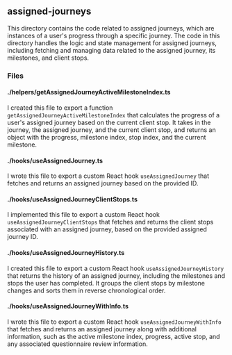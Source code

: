 ## assigned-journeys

This directory contains the code related to assigned journeys, which are instances of a user's progress through a specific journey. The code in this directory handles the logic and state management for assigned journeys, including fetching and managing data related to the assigned journey, its milestones, and client stops.

### Files

#### ./helpers/getAssignedJourneyActiveMilestoneIndex.ts

I created this file to export a function `getAssignedJourneyActiveMilestoneIndex` that calculates the progress of a user's assigned journey based on the current client stop. It takes in the journey, the assigned journey, and the current client stop, and returns an object with the progress, milestone index, stop index, and the current milestone.

#### ./hooks/useAssignedJourney.ts

I wrote this file to export a custom React hook `useAssignedJourney` that fetches and returns an assigned journey based on the provided ID.

#### ./hooks/useAssignedJourneyClientStops.ts

I implemented this file to export a custom React hook `useAssignedJourneyClientStops` that fetches and returns the client stops associated with an assigned journey, based on the provided assigned journey ID.

#### ./hooks/useAssignedJourneyHistory.ts

I created this file to export a custom React hook `useAssignedJourneyHistory` that returns the history of an assigned journey, including the milestones and stops the user has completed. It groups the client stops by milestone changes and sorts them in reverse chronological order.

#### ./hooks/useAssignedJourneyWithInfo.ts

I wrote this file to export a custom React hook `useAssignedJourneyWithInfo` that fetches and returns an assigned journey along with additional information, such as the active milestone index, progress, active stop, and any associated questionnaire review information.